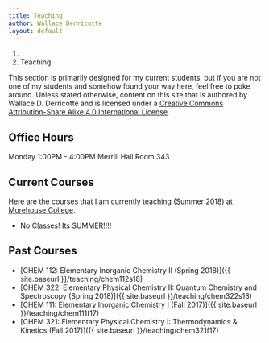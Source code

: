 ```yaml
---
title: Teaching
author: Wallace Derricotte
layout: default
---
```


<ol class="breadcrumb">
  <li><a href="/"><i class="fa fa-home"></i></a></li>
  <li class="active">Teaching</li>
</ol>

This section is primarily designed for my current students, but if you are not one of my students and somehow found your way here, feel free to poke around. Unless stated otherwise, content on this site that is authored by Wallace D. Derricotte and is licensed under a [Creative Commons Attribution-Share Alike 4.0 International License](https://creativecommons.org/licenses/by-sa/4.0/).

## Office Hours ##
Monday 1:00PM - 4:00PM Merrill Hall Room 343

## Current Courses ##
Here are the courses that I am currently teaching (Summer 2018) at [Morehouse College](http://morehouse.edu
).
- No Classes! Its SUMMER!!!! 


## Past Courses ##
- [CHEM 112: Elementary Inorganic Chemistry II (Spring 2018)]({{ site.baseurl }}/teaching/chem112s18)
- [CHEM 322: Elementary Physical Chemistry II: Quantum Chemistry and Spectroscopy (Spring 2018)]({{ site.baseurl }}/teaching/chem322s18)
- [CHEM 111: Elementary Inorganic Chemistry I (Fall 2017)]({{ site.baseurl }}/teaching/chem111f17)
- [CHEM 321: Elementary Physical Chemistry I: Thermodynamics & Kinetics (Fall 2017)]({{ site.baseurl }}/teaching/chem321f17)
